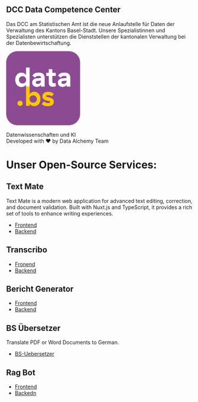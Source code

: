 ## DCC Data Competence Center
Das DCC am Statistischen Amt ist die neue Anlaufstelle für Daten der Verwaltung des Kantons Basel-Stadt. Unsere Spezialistinnen und Spezialisten unterstützen die Dienststellen der kantonalen Verwaltung bei der Datenbewirtschaftung.

<a href="https://www.bs.ch/schwerpunkte/daten/databs/schwerpunkte/datenwissenschaften-und-ki"><img src="https://github.com/DCC-BS/.github/blob/main/_imgs/databs_log.png?raw=true" alt="DCC Logo" width="200" /></a>

Datenwissenschaften und KI <br>
Developed with ❤️ by Data Alchemy Team


# Unser Open-Source Services:

## Text Mate
Text Mate is a modern web application for advanced text editing, correction, and document validation. Built with Nuxt.js and TypeScript, it provides a rich set of tools to enhance writing experiences.

- [Frontend](https://github.com/DCC-BS/text-mate-frontend)
- [Backend](https://github.com/DCC-BS/text-mate-backend)

## Transcribo
- [Fronend](https://github.com/DCC-BS/transcribo-frontend)
- [Backend](https://github.com/DCC-BS/transcribo-backend)

## Bericht Generator
- [Frontend](https://github.com/DCC-BS/bericht-frontend)
- [Backend](https://github.com/DCC-BS/bericht-backend)

## BS Übersetzer
Translate PDF or Word Documents to German.
- [BS-Uebersetzer](https://github.com/DCC-BS/BS-Uebersetzer)

## Rag Bot
- [Frontend](https://github.com/DCC-BS/rag-frontend)
- [Backedn](https://github.com/DCC-BS/rag-backend)

<!--

**Here are some ideas to get you started:**

🙋‍♀️ A short introduction - what is your organization all about?
🌈 Contribution guidelines - how can the community get involved?
👩‍💻 Useful resources - where can the community find your docs? Is there anything else the community should know?
🍿 Fun facts - what does your team eat for breakfast?
🧙 Remember, you can do mighty things with the power of [Markdown](https://docs.github.com/github/writing-on-github/getting-started-with-writing-and-formatting-on-github/basic-writing-and-formatting-syntax)
-->
